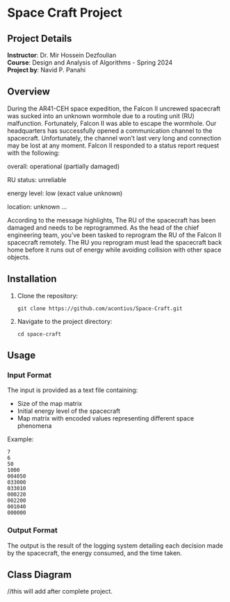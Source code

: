 
# Space Craft Project

## Project Details

**Instructor**: Dr. Mir Hossein Dezfoulian  
**Course**: Design and Analysis of Algorithms - Spring 2024  
**Project by**: Navid P. Panahi 

## Overview

During the AR41-CEH space expedition, the Falcon II uncrewed spacecraft
 was sucked into an unknown wormhole due to a routing unit (RU) malfunction.
 Fortunately, Falcon II was able to escape the wormhole. Our headquarters has
 successfully opened a communication channel to the spacecraft. Unfortunately,
 the channel won’t last very long and connection may be lost at any moment.
 Falcon II responded to a status report request with the following:
 
overall: operational (partially damaged)
 
RU status: unreliable
 
energy level: low (exact value unknown)
 
location: unknown
...

 According to the message highlights, The RU of the spacecraft has been damaged
 and needs to be reprogrammed. As the head of the chief engineering team,
 you’ve been tasked to reprogram the RU of the Falcon II spacecraft remotely.
 The RU you reprogram must lead the spacecraft back home before it runs out of
 energy while avoiding collision with other space objects.

 




## Installation

1. Clone the repository:
    ```
    git clone https://github.com/acontius/Space-Craft.git
    ```
2. Navigate to the project directory:
    ```
    cd space-craft
    ```

## Usage

### Input Format

The input is provided as a text file containing:
- Size of the map matrix
- Initial energy level of the spacecraft
- Map matrix with encoded values representing different space phenomena

Example:
```
7
6
50
1000
004050
033000
033010
000220
002200
001040
000000
```

### Output Format

The output is the result of the logging system detailing each decision made by the spacecraft, the energy consumed, and the time taken.

## Class Diagram

//this will add after complete project.

